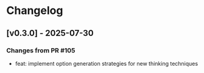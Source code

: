 # Changelog

## [v0.3.0] - 2025-07-30

### Changes from PR #105

- feat: implement option generation strategies for new thinking techniques

